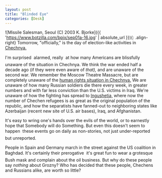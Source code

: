 ```yaml
---
layout: post
title: "Blinded Eye"
categories: [Desk]
---
```



![Missile Salesman, Seoul (C) 2003 K. Bjorke]({{ 'https://www.botzilla.com/bpix/sep01a-16.jpg' | absolute_url }}){: .align-right}
Tomorrow, "officially," is the day of election-like activities in <a href="http://www.guardian.co.uk/chechnya/0,2759,180787,00.html">Chechnya.</a>

I'm surprised &#151; alarmed, really &#151; at how many Americans are blissfully unaware of the situation in Chechnya. We think the war ended half a decade ago (if they were even aware of <i>that),</i> and are unaware of the second war. We remember the Moscow Theatre Massacre, but are completely unaware of the <a href="http://www.hrw.org/backgrounder/eca/chechnya/index.htm">human rights situation in Chechnya.</a> We are unaware of how many Russian soldiers die there every week, in greater numbers and with far less conviction than the U.S. victims in Iraq. We're unaware of how the fighting has spread to <a href="http://www.hrw.org/reports/2003/russia0903/">Ingushetia,</a> where now the number of Chechen refugees is as great as the original population of the republic, and how the separatists have fanned-out to neighboring states like Azerbaijan (recent new site of U.S. air bases), Iraq, and Afghanistan. 

It's easy to wring one's hands over the evils of the world, or to earnestly hope that Somebody will do Something. But even this doesn't seem to happen &#151; these events go on daily as non-stories, not just under-reported but unreported.

People in Spain and Germany march in the street against the US coalition in Baghdad. It's certainly their prerogative &#151; it's great fun to wear a grotesque Bush mask and complain about the oil business. But why do these people say <i>nothing</i> about Grozny? Who has decided that these people, Chechens and Russians alike, are worth so little?
